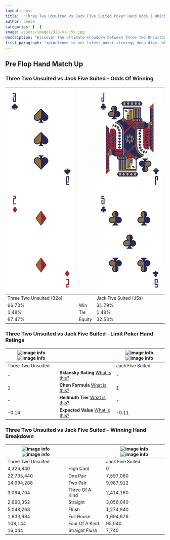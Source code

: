 ```yaml
---
layout: post
title:  "Three Two Unsuited Vs Jack Five Suited Poker Hand Odds | Which Is The Better Hand In Poker? A Complete Guide"
author: reece
categories: [  ]
image: assets/images/32o-vs-j5s.jpg
description: "Discover the ultimate showdown between Three Two Unsuited and Jack Five Suited in poker! Uncover the odds, strategies, and scenarios where one hand triumphs over the other. Get ready to up your poker game with this thrilling analysis."
first_paragraph: "<p>Welcome to our latest poker strategy deep dive, where we're pitting two distinct hands against each other in a high-stakes showdown: Three Two Unsuited vs Jack Five Suited.</p><p>In the dynamic world of poker, every decision counts, and knowing which hand holds the upper hand is key to your success at the table.</p><p>In this article, we'll dissect these two hands, explore the scenarios where one dominates the other, and equip you with the knowledge to make strategic choices that can tip the odds in your favor.</p><p>Get ready to unravel the intriguing dynamics of these poker hands and elevate your game to new heights.</p>"
---
```




[comment]: # (sp0)

## Pre Flop Hand Match Up

<div class="table hand-ratings" markdown="1"> 



### Three Two Unsuited vs Jack Five Suited - Odds Of Winning


    
| ![image info](assets/images/hand1/3.png) ![image info](assets/images/hand1/2o.png) |  | ![image info](assets/images/hand2/j.png) ![image info](assets/images/hand2/5.png) |
| -------- | -------- | -------- |
| Three Two Unsuited (32o) |  | Jack Five Suited (J5s) |
| 66.73% | Win | 31.79% |
| 1.48% | Tie | 1.48% |
| 67.47% | Equity | 32.53% |




[comment]: # (sp1)



### Three Two Unsuited vs Jack Five Suited - Limit Poker Hand Ratings


    
| ![image info](https://www.riverpairs.com/assets/images/hand1/3.png) ![image info](https://www.riverpairs.com/assets/images/hand1/2o.png) |  | ![image info](https://www.riverpairs.com/assets/images/hand2/j.png) ![image info](https://www.riverpairs.com/assets/images/hand2/5.png) |
| -------- | -------- | -------- |
| Three Two Unsuited |  | Jack Five Suited |
| - | **Sklansky Rating** [What is this?](/sklansky-rating-explained) | - |
| 1 | **Chen Formula** [What is this?](/chen-formula-explained) | 1 |
| - | **Hellmuth Tier** [What is this?](/Hellmuth-tier-explained) | - |
| -0.14 | **Expected Value** [What is this?](/expected-value-explained) | -0.11 |




[comment]: # (sp2)



### Three Two Unsuited vs Jack Five Suited - Winning Hand Breakdown


    
| ![image info](https://www.riverpairs.com/assets/images/hand1/3.png) ![image info](https://www.riverpairs.com/assets/images/hand1/2o.png) |  | ![image info](https://www.riverpairs.com/assets/images/hand2/j.png) ![image info](https://www.riverpairs.com/assets/images/hand2/5.png) |
| -------- | -------- | -------- |
| Three Two Unsuited |  | Jack Five Suited |
| 4,326,840 | High Card | 0 |
| 22,735,440 | One Pair | 7,597,080 |
| 14,994,288 | Two Pair | 9,987,912 |
| 3,094,704 | Three Of A Kind | 2,414,160 |
| 2,690,352 | Straight | 3,056,040 |
| 5,048,268 | Flush | 1,274,940 |
| 1,833,984 | Full House | 1,694,976 |
| 108,144 | Four Of A Kind | 95,040 |
| 16,044 | Straight Flush | 7,740 |




[comment]: # (sp3)



</div>

[comment]: # (sp4)



[comment]: # (sp5)

